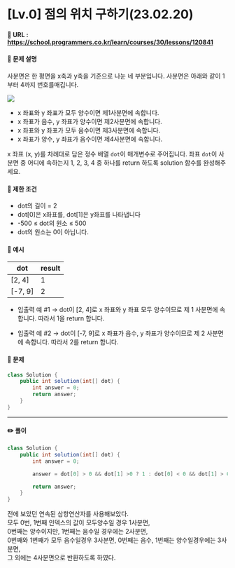 # [Lv.0] 점의 위치 구하기(23.02.20)

#### 📌 URL : https://school.programmers.co.kr/learn/courses/30/lessons/120841

#### 📌 문제 설명

사분면은 한 평면을 x축과 y축을 기준으로 나눈 네 부분입니다. 사분면은 아래와 같이 1부터 4까지 번호를매깁니다.

<img src = "https://grepp-programmers.s3.ap-northeast-2.amazonaws.com/files/production/b58d4788-42fa-44fa-af50-481907e65473/%E1%84%89%E1%85%B3%E1%84%8F%E1%85%B3%E1%84%85%E1%85%B5%E1%86%AB%E1%84%89%E1%85%A3%E1%86%BA%202022-07-07%20%E1%84%8B%E1%85%A9%E1%84%92%E1%85%AE%203.27.04%20%E1%84%87%E1%85%A9%E1%86%A8%E1%84%89%E1%85%A1%E1%84%87%E1%85%A9%E1%86%AB.png">

- x 좌표와 y 좌표가 모두 양수이면 제1사분면에 속합니다.
- x 좌표가 음수, y 좌표가 양수이면 제2사분면에 속합니다.
- x 좌표와 y 좌표가 모두 음수이면 제3사분면에 속합니다.
- x 좌표가 양수, y 좌표가 음수이면 제4사분면에 속합니다.

x 좌표 (x, y)를 차례대로 담은 정수 배열 `dot`이 매개변수로 주어집니다. 좌표 `dot`이 사분면 중 어디에 속하는지 1, 2, 3, 4 중 하나를 return 하도록 solution 함수를 완성해주세요.

#### 📌 제한 조건

- dot의 길이 = 2
- dot[0]은 x좌표를, dot[1]은 y좌표를 나타냅니다
- -500 ≤ dot의 원소 ≤ 500
- dot의 원소는 0이 아닙니다.

#### 📌 예시

| dot     | result |
| ------- | ------ |
| [2, 4]  | 1      |
| [-7, 9] | 2      |

- 입출력 예 #1
  → dot이 [2, 4]로 x 좌표와 y 좌표 모두 양수이므로 제 1 사분면에 속합니다. 따라서 1을 return 합니다.

- 입출력 예 #2
  → dot이 [-7, 9]로 x 좌표가 음수, y 좌표가 양수이므로 제 2 사분면에 속합니다. 따라서 2를 return 합니다.

#### 📌 문제

```java
class Solution {
    public int solution(int[] dot) {
        int answer = 0;
        return answer;
    }
}
```

---

#### ✏️ 풀이

```java
class Solution {
    public int solution(int[] dot) {
        int answer = 0;

        answer = dot[0] > 0 && dot[1] >0 ? 1 : dot[0] < 0 && dot[1] > 0 ? 2 : dot[0] < 0 && dot[1] < 0 ? 3 : 4;

        return answer;
    }
}
```

전에 보았던 연속된 삼항연산자를 사용해보았다.  
모두 0번, 1번째 인덱스의 값이 모두양수일 경우 1사분면,  
0번째는 양수이지만, 1번째는 음수일 경우에는 2사분면,  
0번째와 1번째가 모두 음수일경우 3사분면, 0번째는 음수, 1번째는 양수일경우에는 3사분면,  
그 외에는 4사분면으로 반환하도록 하였다.

